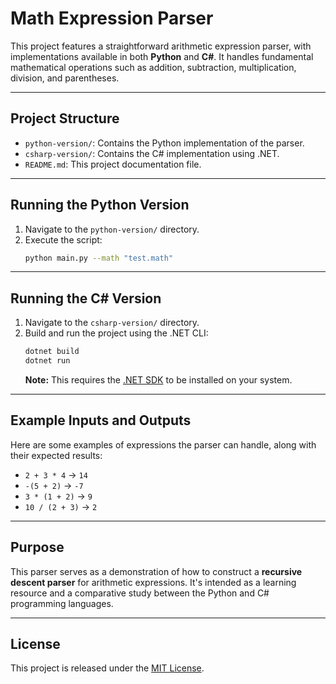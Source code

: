 # Math Expression Parser

This project features a straightforward arithmetic expression parser, with implementations available in both **Python** and **C#**. It handles fundamental mathematical operations such as addition, subtraction, multiplication, division, and parentheses.

---

## Project Structure

* `python-version/`: Contains the Python implementation of the parser.
* `csharp-version/`: Contains the C# implementation using .NET.
* `README.md`: This project documentation file.

---

## Running the Python Version

1.  Navigate to the `python-version/` directory.
2.  Execute the script:
    ```bash
    python main.py --math "test.math"
    ```

---

## Running the C# Version

1.  Navigate to the `csharp-version/` directory.
2.  Build and run the project using the .NET CLI:
    ```bash
    dotnet build
    dotnet run
    ```
    **Note:** This requires the [.NET SDK](https://dotnet.microsoft.com/download) to be installed on your system.

---

## Example Inputs and Outputs

Here are some examples of expressions the parser can handle, along with their expected results:

* `2 + 3 * 4` → `14`
* `-(5 + 2)` → `-7`
* `3 * (1 + 2)` → `9`
* `10 / (2 + 3)` → `2`

---

## Purpose

This parser serves as a demonstration of how to construct a **recursive descent parser** for arithmetic expressions. It's intended as a learning resource and a comparative study between the Python and C# programming languages.

---

## License

This project is released under the [MIT License](https://opensource.org/licenses/MIT).
